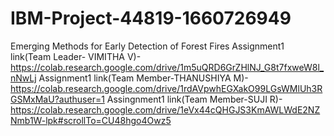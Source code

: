 # IBM-Project-44819-1660726949
Emerging Methods for Early Detection of Forest Fires
Assignment1 link(Team Leader- VIMITHA V)- https://colab.research.google.com/drive/1m5uQRD6GrZHlNJ_G8t7fxweW8l_nNwLj
Assignment1 link(Team Member-THANUSHIYA M)- https://colab.research.google.com/drive/1rdAVpwhEGXakO99LGsWMlUh3RGSMxMaU?authuser=1
Assingnment1 link(Team Member-SUJI R)- https://colab.research.google.com/drive/1eVx44cQHGJS3KmAWLWdE2NZNmb1W-lpk#scrollTo=CU48hgo4Owz5
